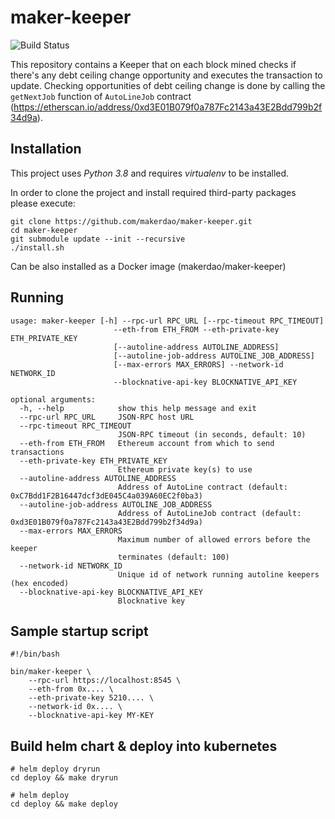 # maker-keeper
![Build Status](https://github.com/makerdao/maker-keeper/actions/workflows/.github/workflows/publish.yaml/badge.svg?branch=main)

This repository contains a Keeper that on each block mined checks if there's any debt ceiling change opportunity and executes the transaction to update.
Checking opportunities of debt ceiling change is done by calling the `getNextJob` function of `AutoLineJob` contract (https://etherscan.io/address/0xd3E01B079f0a787Fc2143a43E2Bdd799b2f34d9a).

## Installation

This project uses *Python 3.8* and requires *virtualenv* to be installed.

In order to clone the project and install required third-party packages please execute:
```
git clone https://github.com/makerdao/maker-keeper.git
cd maker-keeper
git submodule update --init --recursive
./install.sh
```

Can be also installed as a Docker image (makerdao/maker-keeper)

## Running

```
usage: maker-keeper [-h] --rpc-url RPC_URL [--rpc-timeout RPC_TIMEOUT]
                       --eth-from ETH_FROM --eth-private-key ETH_PRIVATE_KEY
                       [--autoline-address AUTOLINE_ADDRESS]
                       [--autoline-job-address AUTOLINE_JOB_ADDRESS]
                       [--max-errors MAX_ERRORS] --network-id NETWORK_ID
                       --blocknative-api-key BLOCKNATIVE_API_KEY

optional arguments:
  -h, --help            show this help message and exit
  --rpc-url RPC_URL     JSON-RPC host URL
  --rpc-timeout RPC_TIMEOUT
                        JSON-RPC timeout (in seconds, default: 10)
  --eth-from ETH_FROM   Ethereum account from which to send transactions
  --eth-private-key ETH_PRIVATE_KEY
                        Ethereum private key(s) to use
  --autoline-address AUTOLINE_ADDRESS
                        Address of AutoLine contract (default: 0xC7Bdd1F2B16447dcf3dE045C4a039A60EC2f0ba3)
  --autoline-job-address AUTOLINE_JOB_ADDRESS
                        Address of AutoLineJob contract (default: 0xd3E01B079f0a787Fc2143a43E2Bdd799b2f34d9a)
  --max-errors MAX_ERRORS
                        Maximum number of allowed errors before the keeper
                        terminates (default: 100)
  --network-id NETWORK_ID
                        Unique id of network running autoline keepers (hex encoded)
  --blocknative-api-key BLOCKNATIVE_API_KEY
                        Blocknative key
```

## Sample startup script

```
#!/bin/bash

bin/maker-keeper \
    --rpc-url https://localhost:8545 \
    --eth-from 0x.... \
    --eth-private-key 5210.... \
    --network-id 0x.... \
    --blocknative-api-key MY-KEY
```

## Build helm chart & deploy into kubernetes

```
# helm deploy dryrun
cd deploy && make dryrun

# helm deploy
cd deploy && make deploy
```
